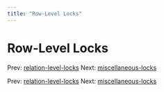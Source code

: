 ```yaml
---
title: "Row-Level Locks"
---
```


# Row-Level Locks

Prev: [relation-level-locks](relation-level-locks.md)
Next: [miscellaneous-locks](miscellaneous-locks.md)

Prev: [relation-level-locks](relation-level-locks.md)
Next: [miscellaneous-locks](miscellaneous-locks.md)
